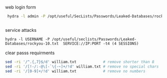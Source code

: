
web login form
``` bash
 hydra -l admin -P /opt/useful/SecLists/Passwords/Leaked-Databases/rockyou.txt <url> http-post-form "/login.php:username=^USER^&password=^PASS^:F=<form name='login'"
```
```

```
service attacks

```
hydra -l USERNAME -P /opt/useful/seclists/Passwords/Leaked-Databases/rockyou-10.txt  SERVICE://IP:PORT -t4 (4 SESSIONS)

```

clear passs requirments
```bash
sed -ri '/^.{,7}$/d' william.txt            # remove shorter than 8
sed -ri '/[!-/:-@\[-`\{-~]+/!d' william.txt # remove no special chars
sed -ri '/[0-9]+/!d' william.txt            # remove no numbers
```
```